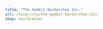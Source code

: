 ```yaml
---
title: "The Gambit Barbershop Inc."
url: /king-city/the-gambit-barbershop-inc/
shop: hairdresser
---
```

